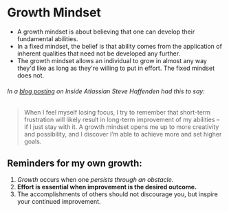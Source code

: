 # Growth Mindset
- A growth mindset is about believing that one can develop their fundamental abilities.
- In a fixed mindset, the belief is that ability comes from the application of inherent qualities that need not be developed any further.
- The growth mindset allows an individual to grow in almost any way they'd like as long as they're willing to put in effort. The fixed mindset does not.
###### In a [blog posting](https://www.atlassian.com/blog/inside-atlassian/growth-mindset) on Inside Atlassian Steve Haffenden had this to say:
> When I feel myself losing focus, I try to remember that short-term frustration will likely result in long-term improvement of my abilities – if I just stay with it. A growth mindset opens me up to more creativity and possibility, and I discover I’m able to achieve more and set higher goals.
## Reminders for my own growth: 
1. *Growth* occurs when one *persists through an obstacle.*
2. **Effort is essential when improvement is the desired outcome.**
3. The accomplishments of others should not discourage you, but inspire your continued improvement. 
